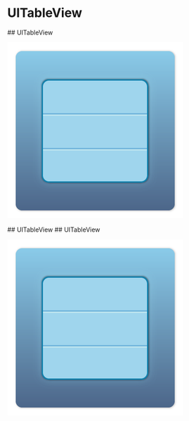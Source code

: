 # UITableView

<slide>
## UITableView

![](tableview.png "UITableView") 

</slide>

<slide>
## UITableView

</slide>
    
<slide>
## UITableView

![](tableview.png "UITableView") 

</slide>
